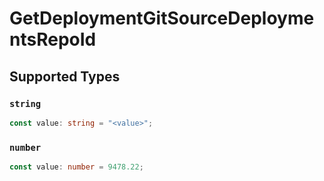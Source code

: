 # GetDeploymentGitSourceDeploymentsRepoId


## Supported Types

### `string`

```typescript
const value: string = "<value>";
```

### `number`

```typescript
const value: number = 9478.22;
```

